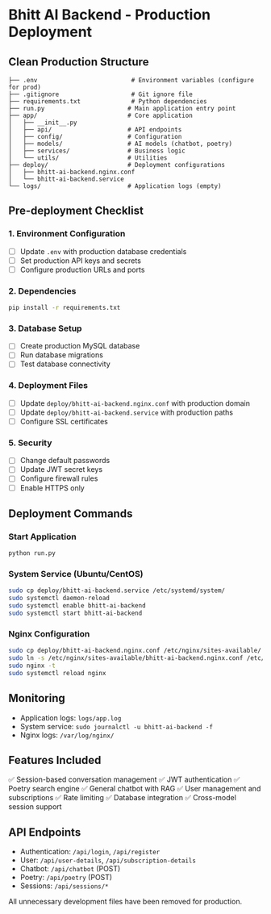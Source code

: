 # Bhitt AI Backend - Production Deployment

## Clean Production Structure
```
├── .env                          # Environment variables (configure for prod)
├── .gitignore                    # Git ignore file
├── requirements.txt              # Python dependencies
├── run.py                       # Main application entry point
├── app/                         # Core application
│   ├── __init__.py
│   ├── api/                     # API endpoints
│   ├── config/                  # Configuration
│   ├── models/                  # AI models (chatbot, poetry)
│   ├── services/                # Business logic
│   └── utils/                   # Utilities
├── deploy/                      # Deployment configurations
│   ├── bhitt-ai-backend.nginx.conf
│   └── bhitt-ai-backend.service
└── logs/                        # Application logs (empty)
```

## Pre-deployment Checklist

### 1. Environment Configuration
- [ ] Update `.env` with production database credentials
- [ ] Set production API keys and secrets
- [ ] Configure production URLs and ports

### 2. Dependencies
```bash
pip install -r requirements.txt
```

### 3. Database Setup
- [ ] Create production MySQL database
- [ ] Run database migrations
- [ ] Test database connectivity

### 4. Deployment Files
- [ ] Update `deploy/bhitt-ai-backend.nginx.conf` with production domain
- [ ] Update `deploy/bhitt-ai-backend.service` with production paths
- [ ] Configure SSL certificates

### 5. Security
- [ ] Change default passwords
- [ ] Update JWT secret keys
- [ ] Configure firewall rules
- [ ] Enable HTTPS only

## Deployment Commands

### Start Application
```bash
python run.py
```

### System Service (Ubuntu/CentOS)
```bash
sudo cp deploy/bhitt-ai-backend.service /etc/systemd/system/
sudo systemctl daemon-reload
sudo systemctl enable bhitt-ai-backend
sudo systemctl start bhitt-ai-backend
```

### Nginx Configuration
```bash
sudo cp deploy/bhitt-ai-backend.nginx.conf /etc/nginx/sites-available/
sudo ln -s /etc/nginx/sites-available/bhitt-ai-backend.nginx.conf /etc/nginx/sites-enabled/
sudo nginx -t
sudo systemctl reload nginx
```

## Monitoring
- Application logs: `logs/app.log`
- System service: `sudo journalctl -u bhitt-ai-backend -f`
- Nginx logs: `/var/log/nginx/`

## Features Included
✅ Session-based conversation management
✅ JWT authentication
✅ Poetry search engine
✅ General chatbot with RAG
✅ User management and subscriptions
✅ Rate limiting
✅ Database integration
✅ Cross-model session support

## API Endpoints
- Authentication: `/api/login`, `/api/register`
- User: `/api/user-details`, `/api/subscription-details`
- Chatbot: `/api/chatbot` (POST)
- Poetry: `/api/poetry` (POST)
- Sessions: `/api/sessions/*`

All unnecessary development files have been removed for production.

